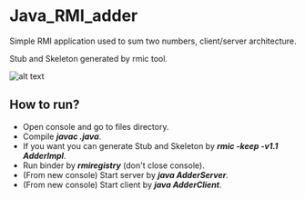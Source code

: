 # Java_RMI_adder
Simple RMI application used to sum two numbers, client/server architecture.

Stub and Skeleton generated by rmic tool.

![alt text]([https://github.com/iulianoroberto/Java_RMI_adder/blob/main/RunTime.PNG](https://github.com/iulianoroberto/Java_RMI_adder/blob/main/Images/RunTime.PNG))

## How to run?
- Open console and go to files directory.
- Compile ***javac .java***.
- If you want you can generate Stub and Skeleton by ***rmic -keep -v1.1 AdderImpl***.
- Run binder by ***rmiregistry*** (don't close console).
- (From new console) Start server by ***java AdderServer***.
- (From new console) Start client by ***java AdderClient***.
